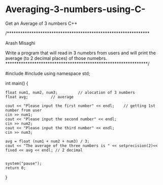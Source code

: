 # Averaging-3-numbers-using-C-
Get an Average of 3 numbers C++


/****************************************************************

Arash Misaghi

Write a program that will read in 3 numebrs from users and
will print the average (to 2 decimal places) of those numebrs. 
****************************************************************/



#include<iomanip>
#include<iostream>
using namespace std;



int main() 
{



	float num1, num2, num3;	        // alocation of 3 numbers 
	float avg;			// average

	cout << "Please input the first number" << endl;	// getting 1st number from user 
	cin >> num1;
	cout << "Please input the second number" << endl;	
	cin >> num2;
	cout << "Please input the third number" << endl;		 
	cin >> num3;

	avg = float (num1 + num2 + num3) / 3;
	cout << "The average of the three numbers is " << setprecision(2)<< fixed << avg << endl; // 2 decimal
	

  	system("pause");
	return 0;

}
